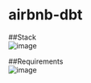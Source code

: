 # airbnb-dbt

##Stack<br>
![image](https://github.com/user-attachments/assets/1d38c5a4-e462-4c93-a28e-2f0ea5047ff0)

##Requirements<br>
![image](https://github.com/user-attachments/assets/69ed6f90-accf-48d5-8b37-c360372e6194)
